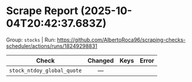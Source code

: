 # Scrape Report (2025-10-04T20:42:37.683Z)

Group: `stocks`  |  Run: https://github.com/AlbertoRoca96/scraping-checks-scheduler/actions/runs/18249298831

| Check | Changed | Keys | Error |
|---|:---:|:--|:--|
| `stock_ntdoy_global_quote` | — |  |  |
